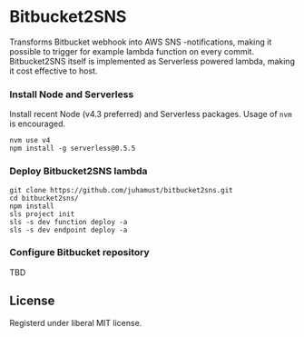 # Bitbucket2SNS

Transforms Bitbucket webhook into AWS SNS -notifications, making it possible
to trigger for example lambda function on every commit. Bitbucket2SNS itself is
implemented as Serverless powered lambda, making it cost effective to host.

### Install Node and Serverless

Install recent Node (v4.3 preferred) and Serverless packages.
Usage of `nvm` is encouraged.

```
nvm use v4
npm install -g serverless@0.5.5
```

### Deploy Bitbucket2SNS lambda

```
git clone https://github.com/juhamust/bitbucket2sns.git
cd bitbucket2sns/
npm install
sls project init
sls -s dev function deploy -a
sls -s dev endpoint deploy -a
```

### Configure Bitbucket repository

TBD


## License

Registerd under liberal MIT license.
